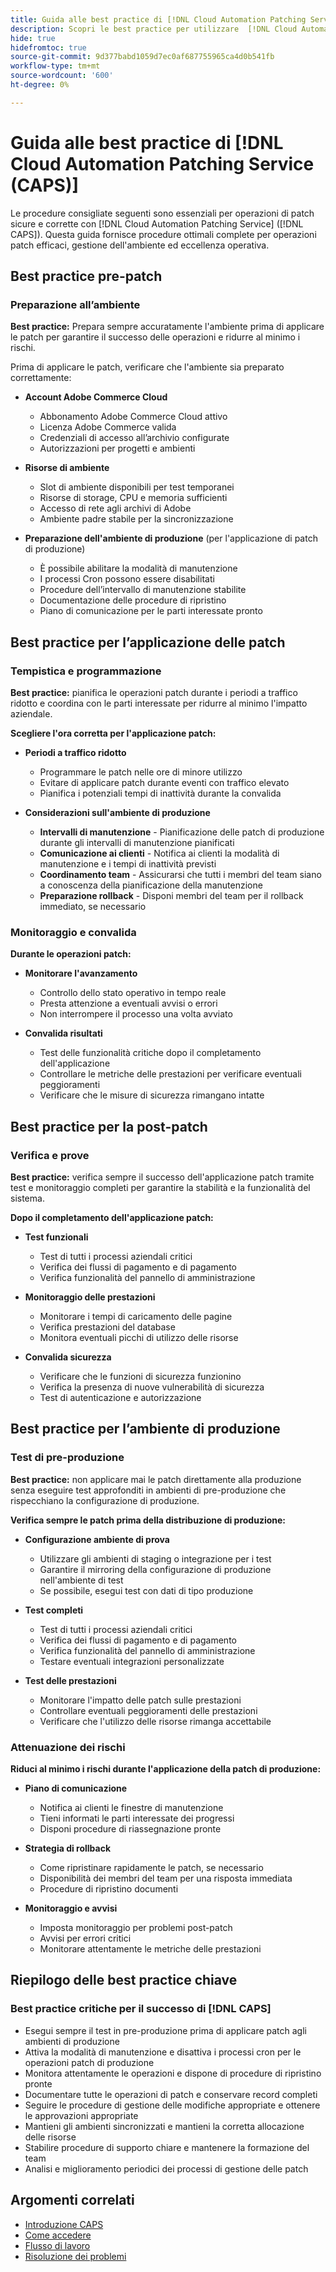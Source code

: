 ```yaml
---
title: Guida alle best practice di [!DNL Cloud Automation Patching Service (CAPS)]
description: Scopri le best practice per utilizzare  [!DNL Cloud Automation Patching Service (CAPS)]  in modo efficace e sicuro
hide: true
hidefromtoc: true
source-git-commit: 9d377babd1059d7ec0af687755965ca4d0b541fb
workflow-type: tm+mt
source-wordcount: '600'
ht-degree: 0%

---
```


# Guida alle best practice di [!DNL Cloud Automation Patching Service (CAPS)]

Le procedure consigliate seguenti sono essenziali per operazioni di patch sicure e corrette con [!DNL Cloud Automation Patching Service] ([!DNL CAPS]). Questa guida fornisce procedure ottimali complete per operazioni patch efficaci, gestione dell&#39;ambiente ed eccellenza operativa.

## Best practice pre-patch

### Preparazione all’ambiente

**Best practice:** Prepara sempre accuratamente l&#39;ambiente prima di applicare le patch per garantire il successo delle operazioni e ridurre al minimo i rischi.

Prima di applicare le patch, verificare che l&#39;ambiente sia preparato correttamente:

* **Account Adobe Commerce Cloud**
   * Abbonamento Adobe Commerce Cloud attivo
   * Licenza Adobe Commerce valida
   * Credenziali di accesso all’archivio configurate
   * Autorizzazioni per progetti e ambienti

* **Risorse di ambiente**
   * Slot di ambiente disponibili per test temporanei
   * Risorse di storage, CPU e memoria sufficienti
   * Accesso di rete agli archivi di Adobe
   * Ambiente padre stabile per la sincronizzazione

* **Preparazione dell&#39;ambiente di produzione** (per l&#39;applicazione di patch di produzione)
   * È possibile abilitare la modalità di manutenzione
   * I processi Cron possono essere disabilitati
   * Procedure dell’intervallo di manutenzione stabilite
   * Documentazione delle procedure di ripristino
   * Piano di comunicazione per le parti interessate pronto

## Best practice per l’applicazione delle patch

### Tempistica e programmazione

**Best practice:** pianifica le operazioni patch durante i periodi a traffico ridotto e coordina con le parti interessate per ridurre al minimo l&#39;impatto aziendale.

**Scegliere l&#39;ora corretta per l&#39;applicazione patch:**

* **Periodi a traffico ridotto**
   * Programmare le patch nelle ore di minore utilizzo
   * Evitare di applicare patch durante eventi con traffico elevato
   * Pianifica i potenziali tempi di inattività durante la convalida

* **Considerazioni sull&#39;ambiente di produzione**
   * **Intervalli di manutenzione** - Pianificazione delle patch di produzione durante gli intervalli di manutenzione pianificati
   * **Comunicazione ai clienti** - Notifica ai clienti la modalità di manutenzione e i tempi di inattività previsti
   * **Coordinamento team** - Assicurarsi che tutti i membri del team siano a conoscenza della pianificazione della manutenzione
   * **Preparazione rollback** - Disponi membri del team per il rollback immediato, se necessario

### Monitoraggio e convalida

**Durante le operazioni patch:**

* **Monitorare l&#39;avanzamento**
   * Controllo dello stato operativo in tempo reale
   * Presta attenzione a eventuali avvisi o errori
   * Non interrompere il processo una volta avviato

* **Convalida risultati**
   * Test delle funzionalità critiche dopo il completamento dell&#39;applicazione
   * Controllare le metriche delle prestazioni per verificare eventuali peggioramenti
   * Verificare che le misure di sicurezza rimangano intatte

## Best practice per la post-patch

### Verifica e prove

**Best practice:** verifica sempre il successo dell&#39;applicazione patch tramite test e monitoraggio completi per garantire la stabilità e la funzionalità del sistema.

**Dopo il completamento dell&#39;applicazione patch:**

* **Test funzionali**
   * Test di tutti i processi aziendali critici
   * Verifica dei flussi di pagamento e di pagamento
   * Verifica funzionalità del pannello di amministrazione

* **Monitoraggio delle prestazioni**
   * Monitorare i tempi di caricamento delle pagine
   * Verifica prestazioni del database
   * Monitora eventuali picchi di utilizzo delle risorse

* **Convalida sicurezza**
   * Verificare che le funzioni di sicurezza funzionino
   * Verifica la presenza di nuove vulnerabilità di sicurezza
   * Test di autenticazione e autorizzazione

## Best practice per l’ambiente di produzione

### Test di pre-produzione

**Best practice:** non applicare mai le patch direttamente alla produzione senza eseguire test approfonditi in ambienti di pre-produzione che rispecchiano la configurazione di produzione.

**Verifica sempre le patch prima della distribuzione di produzione:**

* **Configurazione ambiente di prova**
   * Utilizzare gli ambienti di staging o integrazione per i test
   * Garantire il mirroring della configurazione di produzione nell&#39;ambiente di test
   * Se possibile, esegui test con dati di tipo produzione

* **Test completi**
   * Test di tutti i processi aziendali critici
   * Verifica dei flussi di pagamento e di pagamento
   * Verifica funzionalità del pannello di amministrazione
   * Testare eventuali integrazioni personalizzate

* **Test delle prestazioni**
   * Monitorare l&#39;impatto delle patch sulle prestazioni
   * Controllare eventuali peggioramenti delle prestazioni
   * Verificare che l&#39;utilizzo delle risorse rimanga accettabile

### Attenuazione dei rischi

**Riduci al minimo i rischi durante l&#39;applicazione della patch di produzione:**

* **Piano di comunicazione**
   * Notifica ai clienti le finestre di manutenzione
   * Tieni informati le parti interessate dei progressi
   * Disponi procedure di riassegnazione pronte

* **Strategia di rollback**
   * Come ripristinare rapidamente le patch, se necessario
   * Disponibilità dei membri del team per una risposta immediata
   * Procedure di ripristino documenti

* **Monitoraggio e avvisi**
   * Imposta monitoraggio per problemi post-patch
   * Avvisi per errori critici
   * Monitorare attentamente le metriche delle prestazioni

## Riepilogo delle best practice chiave

### Best practice critiche per il successo di [!DNL CAPS]

* Esegui sempre il test in pre-produzione prima di applicare patch agli ambienti di produzione
* Attiva la modalità di manutenzione e disattiva i processi cron per le operazioni patch di produzione
* Monitora attentamente le operazioni e dispone di procedure di ripristino pronte
* Documentare tutte le operazioni di patch e conservare record completi
* Seguire le procedure di gestione delle modifiche appropriate e ottenere le approvazioni appropriate
* Mantieni gli ambienti sincronizzati e mantieni la corretta allocazione delle risorse
* Stabilire procedure di supporto chiare e mantenere la formazione del team
* Analisi e miglioramento periodici dei processi di gestione delle patch

## Argomenti correlati

* [Introduzione CAPS](intro.md)
* [Come accedere](access.md)
* [Flusso di lavoro](workflow.md)
* [Risoluzione dei problemi](troubleshooting.md)

